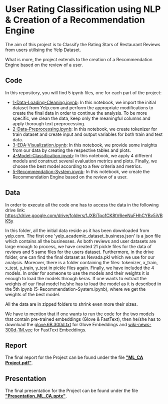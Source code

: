 # User Rating Classification using NLP & Creation of a Recommendation Engine

The aim of this project is to Classify the Rating Stars of Restaurant Reviews from users utilising the Yelp Dataset.

What is more, the project extends to the creation of a Recommendation Engine based on the review of a user.

## Code

In this repository, you will find 5 ipynb files, one for each part of the project:

* [1-Data-Loading-Cleaning.ipynb](https://github.com/AthinaSpanou/User-Rating-Classification-using-NLP/blob/main/1-Data-Loading-Cleaning.ipynb): In this notebook, we import the initial dataset from Yelp.com and perform the appropriate modifications to create the final data in order to continue the analysis. To be more specific, we clean the data, keep only the meaningful columns and apply thorough text preprocessing.
* [2-Data-Preprocessing.ipynb](https://github.com/AthinaSpanou/User-Rating-Classification-using-NLP/blob/main/2-Data-Preprocessing.ipynb): In this notebook, we create tokenizer for train dataset and create input and output variables for both train and test data.
* [3-EDA-Visualization.ipynb](https://github.com/AthinaSpanou/User-Rating-Classification-using-NLP/blob/main/3-EDA-Visualization.ipynb): In this notebook, we provide some insights from our data by creating the respective tables and plots.
* [4-Model-Classification.ipynb](https://github.com/AthinaSpanou/User-Rating-Classification-using-NLP/blob/main/4-Model-Classification.ipynb): In this notebook, we apply 4 different models and construct several evaluation metrics and plots. Finally, we choose the best model according to a few criteria and metrics.
* [5-Recommendation-System.ipynb](https://github.com/AthinaSpanou/User-Rating-Classification-using-NLP/blob/main/5-Recommendation-System.ipynb): In this notebook, we create the Recommendation Engine based on the review of a user.

## Data

In order to execute all the code one has to access the data in the following drive link:
https://drive.google.com/drive/folders/1JXBiTpofCK8tV6eeNuFHhCYBv5iVBK5y

In this folder, all the initial data reside as it has been downloaded from yelp.com. The first one 'yelp_academic_dataset_business.json' is a 
json file which contains all the businesses. As both reviews and user datasets are large enough to process, we have created 21 pickle files for the data 
of reviews and 5 same files for the users dataset. Furthermore, in the drive folder, one can find the final dataset as Nevada.pkl which we use 
for our analysis. Moreover, there is a folder containing the files: tokenizer, x_train, x_test, y_train, y_test in pickle files again.
Finally, we have included the 4 models. In order for someone to use the models and their weights it is enough to load the models through keras. 
If one wants to extract the weights of our final model he/she has to load the model as it is described in the 5th ipynb (5-Recommendation-System.ipynb), 
where we get the weights of the best model.

All the data are in zipped folders to shrink even more their sizes.

We have to mention that if one wants to run the code for the two models that contain pre-trained embeddings (Glove & FastText), then he/she has to download the [glove.6B.300d.txt](https://nlp.stanford.edu/projects/glove/) for Glove Embeddings and [wiki-news-300d-1M.vec](https://fasttext.cc/docs/en/english-vectors.html) for FastText Embeddings.

## Report

The final report for the Project can be found under the file [**"ML_CA Project.pdf"**](https://github.com/AthinaSpanou/User-Rating-Classification-using-NLP/blob/main/ML_CA%20Project.pdf).

## Presentation
The final presentation for the Project can be found under the file [**"Presentation_ML_CA.pptx"**](https://github.com/AthinaSpanou/User-Rating-Classification-using-NLP/blob/main/Presentation_ML_CA.pptx).

